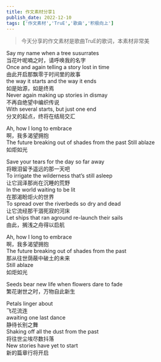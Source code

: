 ```yaml
---
title: 作文素材分享1
publish_date: 2022-12-10
tags: ['作文素材','TruE','歌曲','积极向上']
---
```


>今天分享的作文素材是歌曲TruE的歌词，本素材非常美  

Say my name when a tree susurrates  
当花叶呢喃之时，请呼唤我的名字  
Once and again telling a story lost in time  
由此开启那飘零于时间里的故事  
the way it starts and the way it ends  
如是始源，如是终焉  
Never again making up stories in dismay  
不再自绝望中编织传说  
With several starts, but just one end  
分叉的起点，终将在结局交汇  

Ah, how I long to embrace  
啊，我多渴望拥抱  
The future breaking out of shades from the past Still ablaze  
如炬如光  

Save your tears for the day so far away  
将眼泪留予遥远的那一天吧  
To irrigate the wilderness that’s still asleep  
让它润泽那尚在沉睡的荒野  
In the world waiting to be lit  
在那渴盼炬火的世界  
To spread over the riverbeds so dry and dead  
让它流经那干涸死寂的河床  
Let ships that ran aground re-launch their sails  
由此，搁浅之舟得以启航  

Ah, how I long to embrace  
啊，我多渴望拥抱  
The future breaking out of shades from the past  
那从往世荫蔽中破土的未来  
Still ablaze  
如炬如光  

Seeds bear new life when flowers dare to fade  
繁花谢世之时，万物自此新生  

Petals linger about  
飞花流连  
awaiting one last dance  
静待长别之舞  
Shaking off all the dust from the past  
将往世尘埃尽数抖落  
New stories have yet to start  
新的篇章行将开启

<script defer src="https://commento.net/js/commento.js"></script>
<div id="commento"></div>